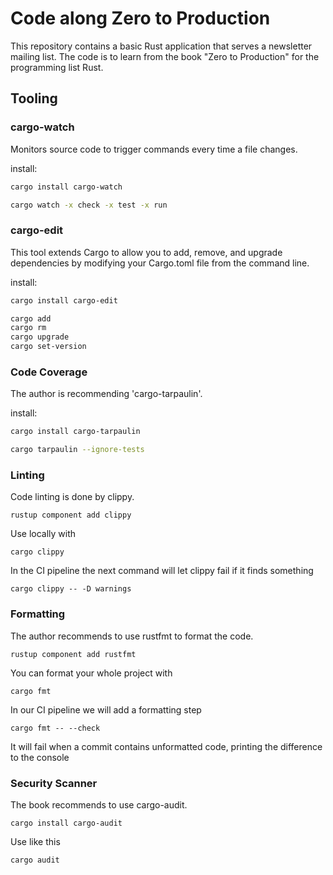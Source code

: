 # Code along Zero to Production

This repository contains a basic Rust application that serves a newsletter mailing list. The code is to learn from the book "Zero to Production" for the programming list Rust. 

## Tooling

### cargo-watch
 Monitors source code to trigger commands every time a file changes.

install:
```bash
cargo install cargo-watch
```

```bash
cargo watch -x check -x test -x run
```

### cargo-edit

This tool extends Cargo to allow you to add, remove, and upgrade dependencies by modifying your Cargo.toml file from the command line.

install:
```bash
cargo install cargo-edit
```

```bash
cargo add
cargo rm
cargo upgrade
cargo set-version
```

### Code Coverage

The author is recommending 'cargo-tarpaulin'. 

install: 
```bash
cargo install cargo-tarpaulin
```

```bash
cargo tarpaulin --ignore-tests
```

### Linting

Code linting is done by clippy. 

```
rustup component add clippy
```

Use locally with

```
cargo clippy
```

In the CI pipeline the next command will let clippy fail if it finds something

```
cargo clippy -- -D warnings
```

### Formatting

The author recommends to use rustfmt to format the code.
```
rustup component add rustfmt
```

You can format your whole project with

```
cargo fmt 
```

In our CI pipeline we will add a formatting step

```
cargo fmt -- --check 
```

It will fail when a commit contains unformatted code, printing the difference to the console


### Security Scanner

The book recommends to use cargo-audit. 

```
cargo install cargo-audit
```

Use like this
```
cargo audit
````
